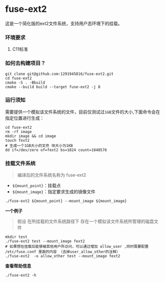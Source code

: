 # fuse-ext2
这是一个简化版的ext2文件系统，支持用户态环境下的挂载。

### 环境要求
1. C11标准


### 如何去构建项目？
```shell
git clone git@github.com:1291945816/fuse-ext2.git
cd fuse-ext2
cmake -S . -Bbuild
cmake --build build --target fuse-ext2 -j 8
```

### 运行须知
需要提供一个模拟该文件系统的文件，目前仅测试过`1GB`文件的大小,下面命令会在指定位置进行生成：
```shell
cd fuse-ext2
rm -rf image
mkdir image && cd image
touch fext2
# 生成一个1GB大小的文件 块大小为1KB
dd if=/dev/zero of=fext2 bs=1024 count=1048576
```

### 挂载文件系统
> 编译后的文件系统名称为 fuse-ext2
- `${mount_point}`：挂载点 
- `${mount_image}`：指定要求生成的镜像文件

```shell
./fuse-ext2 ${mount_point} --mount_image ${mount_image} 
```

**一个例子**
> 假设 在所挂载的文件系统路径下 存在一个模拟该文件系统所管理的磁盘文件
```shell
mkdir test 
./fuse-ext2 test --mount_image fext2
# 如果想在挂载后能够被其他用户所访问，可以通过增加 allow_user ,同时需要配置 /etc/fuse.conf 里面的内容 （去掉user_allow_other的注释）
./fuse-ext2  -o allow_other test --mount_image fext2 
```

**查看帮助信息**
```shell
./fuse-ext2 -h
```
